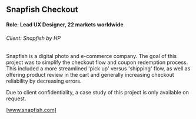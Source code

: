 Snapfish Checkout
-----------------

#### Role: Lead UX Designer, 22 markets worldwide ####
###### Client: Snapfish by HP ######

Snapfish is a digital photo and e-commerce company. The goal of this project was to simplify the checkout flow and coupon redemption process. This included a more streamlined 'pick up' versus 'shipping' flow, as well as offering product review in the cart and generally increasing checkout reliability by decreasing errors.

Due to client confidentiality, a case study of this project is only available on request.

[www.snapfish.com]
